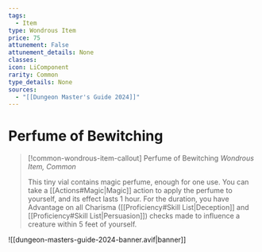 ```yaml
---
tags:
  - Item
type: Wondrous Item
price: 75
attunement: False
attunement_details: None
classes:
icon: LiComponent
rarity: Common
type_details: None
sources: 
  - "[[Dungeon Master's Guide 2024]]"
---
```

# Perfume of Bewitching
>[!common-wondrous-item-callout] Perfume of Bewitching
>_Wondrous Item, Common_
>
>This tiny vial contains magic perfume, enough for one use. You can take a [[Actions#Magic\|Magic]] action to apply the perfume to yourself, and its effect lasts 1 hour. For the duration, you have Advantage on all Charisma ([[Proficiency#Skill List\|Deception]] and [[Proficiency#Skill List\|Persuasion]]) checks made to influence a creature within 5 feet of yourself.
>


![[dungeon-masters-guide-2024-banner.avif|banner]]